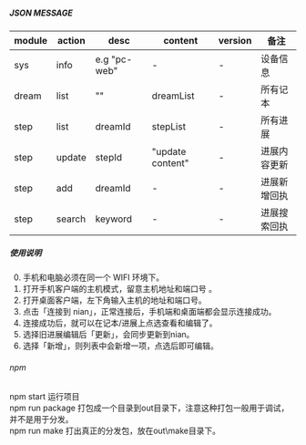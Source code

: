 ##### JSON MESSAGE 

module | action |desc | content | version | 备注  
---|---|---|---|---|---|
sys | info  | e.g "pc-web"|- |-| 设备信息 | 
dream | list  | "" | dreamList |-|所有记本|
step | list  | dreamId | stepList |-|所有进展|
step | update  | stepId|"update content" | -|进展内容更新|-|
step|  add  | dreamId | -|-|进展新增回执|-|
step|  search  | keyword | -|-|进展搜索回执|

##### 使用说明 
0. 手机和电脑必须在同一个 WIFI 环境下。
1. 打开手机客户端的主机模式，留意主机地址和端口号  。
2. 打开桌面客户端，左下角输入主机的地址和端口号。
3. 点击「连接到 nian」，正常连接后，手机端和桌面端都会显示连接成功。
4. 连接成功后，就可以在记本/进展上点选查看和编辑了。
5. 选择旧进展编辑后「更新」，会同步更新到nian。
6. 选择「新增」，则列表中会新增一项，点选后即可编辑。

###### npm
npm start 运行项目  
npm run package 打包成一个目录到out目录下，注意这种打包一般用于调试，并不是用于分发。  
npm run make 打出真正的分发包，放在out\make目录下。
